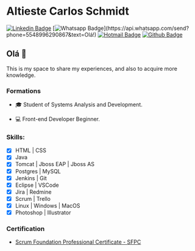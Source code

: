 # Altieste Carlos Schmidt

[![Linkedin Badge](https://img.shields.io/badge/-LinkedIn-blue?style=flat-square&logo=Linkedin&logoColor=white&link=link_do_seu_perfil_no_linkedin)](https://www.linkedin.com/in/altieste-carlos/)
[![Whatsapp Badge](https://img.shields.io/badge/-Whatsapp-4CA143?style=flat-square&labelColor=4CA143&logo=whatsapp&logoColor=white&link=https://api.whatsapp.com/send?phone=5548996290867&text=Olá!)](https://api.whatsapp.com/send?phone=5548996290867&text=Olá!)
[![Hotmail Badge](https://img.shields.io/badge/-Hotmail-0078D4?style=flat-square&logo=microsoft-outlook&logoColor=white&link=mailto:altieste_carlos@hotmail.com)](mailto:altieste_carlos@hotmail.com)
[![Github Badge](https://img.shields.io/badge/-Github-000?style=flat-square&logo=Github&logoColor=white&link=https://github.com/https://github.com/Altieste-Dev)](https://https://github.com/Altieste-Dev)

## Olá 👋
This is my space to share my experiences, and also to acquire more knowledge.

### Formations

- :mortar_board: Student of Systems Analysis and Development.

- :computer: Front-end Developer Beginner.

### Skills:

- [x] HTML | CSS
- [x] Java 
- [x] Tomcat | Jboss EAP | Jboss AS
- [x] Postgres | MySQL
- [x] Jenkins | Git
- [x] Eclipse | VSCode
- [x] Jira | Redmine
- [x] Scrum | Trello
- [x] Linux | Windows | MacOS 
- [x] Photoshop | Illustrator

### Certification
- [Scrum Foundation Professional Certificate - SFPC](https://drive.google.com/file/d/1oSujK-S9jYw5UOLX8w3WJe3viNUsk0wa/view?usp=sharing)




